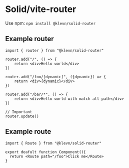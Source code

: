 # Solid/vite-router

Use npm: ```npm install @klevn/solid-router```

## Example router
```tsx
import { router } from "@klevn/solid-router" 

router.add("/", () => {
    return <div>Hello world</div>
})

router.add("/foo/[dynamic]", ({dynamic}) => {
    return <div>{dynamic}</div>
})

router.add("/bar/*", () => {
    return <div>Hello world with match all path</div>
})

// Important
router.update()
```

## Example route
```tsx
import { Route } from "@klevn/solid-router" 

export deafult function Component(){
  return <Route path="/foo">Click me</Route>
}
```
